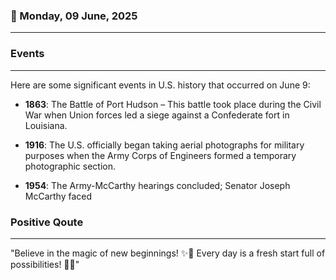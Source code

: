 ### 📅 Monday, 09 June, 2025
------
### Events
------
Here are some significant events in U.S. history that occurred on June 9:

- **1863**: The Battle of Port Hudson – This battle took place during the Civil War when Union forces led a siege against a Confederate fort in Louisiana.
  
- **1916**: The U.S. officially began taking aerial photographs for military purposes when the Army Corps of Engineers formed a temporary photographic section.

- **1954**: The Army-McCarthy hearings concluded; Senator Joseph McCarthy faced
### Positive Qoute
------
"Believe in the magic of new beginnings! ✨🌟 Every day is a fresh start full of possibilities! 🌈💖"
